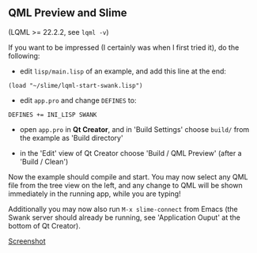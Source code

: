 
QML Preview and Slime
---------------------

(LQML >= 22.2.2, see `lqml -v`)

If you want to be impressed (I certainly was when I first tried it), do the
following:

* edit `lisp/main.lisp` of an example, and add this line at the end:
```
(load "~/slime/lqml-start-swank.lisp")
```

* edit `app.pro` and change `DEFINES` to:
```
DEFINES += INI_LISP SWANK
```
* open `app.pro` in **Qt Creator**, and in 'Build Settings' choose `build/`
  from the example as 'Build directory'

* in the 'Edit' view of Qt Creator choose 'Build / QML Preview' (after a
  'Build / Clean')

Now the example should compile and start. You may now select any QML file from
the tree view on the left, and any change to QML will be shown immediately in
the running app, while you are typing!

Additionally you may now also run `M-x slime-connect` from Emacs (the Swank
server should already be running, see 'Application Ouput' at the bottom of Qt
Creator).

[Screenshot](screenshots/qml-live-preview-and-slime.jpg)
